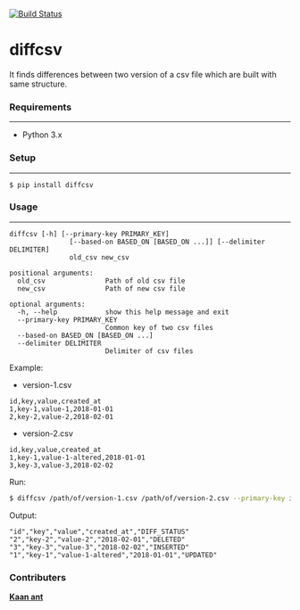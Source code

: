 [![Build Status](https://travis-ci.org/ugursogukpinar/diff-csv.svg?branch=master)](https://travis-ci.org/ugursogukpinar/diff-csv)

# diffcsv

It finds differences between two version of a csv file which are built with same structure.

### Requirements
---

- Python 3.x

### Setup
---

```
$ pip install diffcsv
```


### Usage
---

```
diffcsv [-h] [--primary-key PRIMARY_KEY]
               [--based-on BASED_ON [BASED_ON ...]] [--delimiter DELIMITER]
               old_csv new_csv

positional arguments:
  old_csv               Path of old csv file
  new_csv               Path of new csv file

optional arguments:
  -h, --help            show this help message and exit
  --primary-key PRIMARY_KEY
                        Common key of two csv files
  --based-on BASED_ON [BASED_ON ...]
  --delimiter DELIMITER
                        Delimiter of csv files
```

Example: 

- version-1.csv
```
id,key,value,created_at
1,key-1,value-1,2018-01-01
2,key-2,value-2,2018-02-01
```

- version-2.csv
```
id,key,value,created_at
1,key-1,value-1-altered,2018-01-01
3,key-3,value-3,2018-02-02
```


Run:

```bash
$ diffcsv /path/of/version-1.csv /path/of/version-2.csv --primary-key id --based-on key value
```

Output:
```
"id","key","value","created_at","DIFF_STATUS"
"2","key-2","value-2","2018-02-01","DELETED"
"3","key-3","value-3","2018-02-02","INSERTED"
"1","key-1","value-1-altered","2018-01-01","UPDATED"
```


### Contributers
[**Kaan ant**](https://github.com/kaanant)

